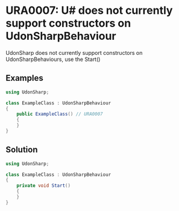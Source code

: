 # URA0007: U# does not currently support constructors on UdonSharpBehaviour

UdonSharp does not currently support constructors on UdonSharpBehaviours, use the Start()

## Examples

```csharp
using UdonSharp;

class ExampleClass : UdonSharpBehaviour
{
    public ExampleClass() // URA0007
    {
    }
}
```

## Solution

```csharp
using UdonSharp;

class ExampleClass : UdonSharpBehaviour
{
    private void Start()
    {
    }
}
```
